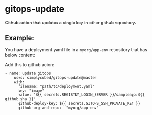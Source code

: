 # gitops-update

Github action that updates a single key in other github repository.

## Example:

You have a deployment.yaml file in a `myorg/app-env` repository that has below content:

Add this to github acion:

```text
- name: update gitops
    uses: simplycubed/gitops-update@master
    with:
      filename: "path/to/deployment.yaml"
      key: "image"
      value: '${{ secrets.REGISTRY_LOGIN_SERVER }}/sampleapp:${{ github.sha }}'
      github-deploy-key: ${{ secrets.GITOPS_SSH_PRIVATE_KEY }}
      github-org-and-repo:  "myorg/app-env"
```

